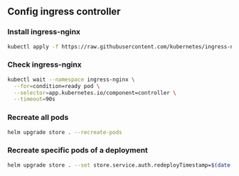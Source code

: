 ## Config ingress controller

### Install ingress-nginx
```bash
kubectl apply -f https://raw.githubusercontent.com/kubernetes/ingress-nginx/main/deploy/static/provider/kind/deploy.yaml
```

### Check ingress-nginx
```bash
kubectl wait --namespace ingress-nginx \
  --for=condition=ready pod \
  --selector=app.kubernetes.io/component=controller \
  --timeout=90s
```

### Recreate all pods
```bash	
helm upgrade store . --recreate-pods 
```

### Recreate specific pods of a deployment
```bash
helm upgrade store . --set store.service.auth.redeployTimestamp=$(date +%s)
```